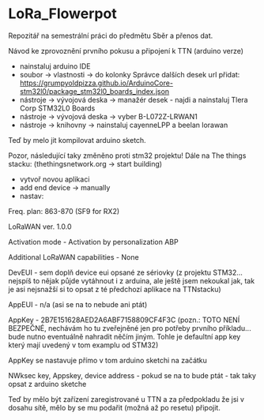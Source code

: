 # LoRa_Flowerpot
 
Repozitář na semestrální práci do předmětu Sběr a přenos dat.

Návod ke zprovoznění prvního pokusu a připojení k TTN (arduino verze)

- nainstaluj arduino IDE
- soubor -> vlastnosti -> do kolonky Správce dalších desek url přidat: https://grumpyoldpizza.github.io/ArduinoCore-stm32l0/package_stm32l0_boards_index.json
- nástroje -> vývojová deska -> manažér desek - najdi a nainstaluj Tlera Corp STM32L0 Boards
- nástroje -> vývojová deska -> vyber B-L072Z-LRWAN1
- nástroje -> knihovny -> nainstaluj cayenneLPP a beelan lorawan

Teď by melo jit kompilovat arduino sketch.

Pozor, následující taky změněno proti stm32 projektu!
Dále na The things stacku: (thethingsnetwork.org -> start building)

- vytvoř novou aplikaci
- add end device -> manually
- nastav:

Freq. plan: 863-870 (SF9 for RX2)

LoRaWAN ver. 1.0.0

Activation mode - Activation by personalization ABP

Additional LoRaWAN capabilities - None

DevEUI - sem doplň device eui opsané ze sériovky (z projektu STM32... nejspíš to nějak půjde vytáhnout i z arduina, ale ještě jsem nekoukal jak, tak je asi nejsnažší si to opsat z té předchozí aplikace na TTNstacku)

AppEUI - n/a (asi se na to nebude ani ptát)

AppKey - 2B7E151628AED2A6ABF7158809CF4F3C (pozn.: TOTO NENÍ BEZPEČNÉ, nechávám ho tu zveřejněné jen pro potřeby prvního příkladu... bude nutno eventuálně nahradit něčím jiným. Tohle je defaultní app key který mají uvedený v tom examplu od STM32)

AppKey se nastavuje přímo v tom arduino sketchi na začátku

NWksec key, Appskey, device address - pokud se na to bude ptát - tak taky opsat z arduino sketche

Teď by mělo být zařízení zaregistrované u TTN a za předpokladu že jsi v dosahu sítě, mělo by se mu podařit (možná až po resetu) připojit.





